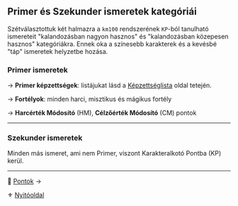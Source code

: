 ## Primer és Szekunder ismeretek kategóriái

Szétválasztottuk két halmazra a `km100` rendszerének `KP`-ból tanulható ismereteit "kalandozásban nagyon hasznos" és "kalandozásban közepesen hasznos" kategóriákra. Ennek oka a színesebb karakterek és a kevésbé "táp" ismeretek helyzetbe hozása.

### Primer ismeretek

→ **Primer képzettségek**: listájukat lásd a [Képzettséglista](031_kepzettseglista.md) oldal tetején.

→ **Fortélyok**: minden harci, misztikus és mágikus fortély

→ **Harcérték Módosító** (HM), **Célzőérték Módosító** (CM) pontok

---
### Szekunder ismeretek

Minden más ismeret, ami nem Primer, viszont Karakteralkotó Pontba (KP) kerül.

---

🔗 [Pontok](016_00_pontok.md) →

⚜️ [Nyitóoldal](start.md)
